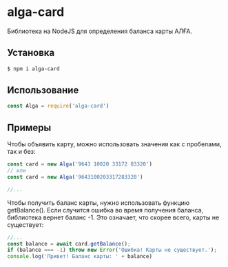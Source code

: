 # alga-card
Библиотека на NodeJS для определения баланса карты АЛҒА.

## Установка
```bash
$ npm i alga-card
```

## Использование
```javascript
const Alga = require('alga-card')
```

## Примеры

Чтобы объявить карту, можно использовать значения как с пробелами, так и без:
```javascript
const card = new Alga('9643 10020 33172 83320') 
// или
const card = new Alga('9643100203317283320')

//...
```

Чтобы получить баланс карты, нужно использовать функцию getBalance(). Если случится ошибка во время получения баланса, библиотека вернет баланс -1. Это означает, что скорее всего, карты не существует:

```javascript
//...
const balance = await card.getBalance();
if (balance === -1) throw new Error('Ошибка! Карты не существует.');
console.log('Привет! Баланс карты: ' + balance)
```

